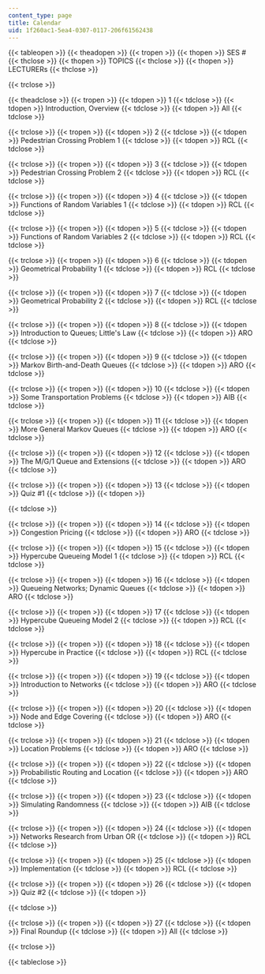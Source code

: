 ```yaml
---
content_type: page
title: Calendar
uid: 1f260ac1-5ea4-0307-0117-206f61562438
---
```


{{< tableopen >}}
{{< theadopen >}}
{{< tropen >}}
{{< thopen >}}
SES #
{{< thclose >}}
{{< thopen >}}
TOPICS
{{< thclose >}}
{{< thopen >}}
LECTURERs
{{< thclose >}}

{{< trclose >}}

{{< theadclose >}}
{{< tropen >}}
{{< tdopen >}}
1
{{< tdclose >}}
{{< tdopen >}}
Introduction, Overview
{{< tdclose >}}
{{< tdopen >}}
All
{{< tdclose >}}

{{< trclose >}}
{{< tropen >}}
{{< tdopen >}}
2
{{< tdclose >}}
{{< tdopen >}}
Pedestrian Crossing Problem 1
{{< tdclose >}}
{{< tdopen >}}
RCL
{{< tdclose >}}

{{< trclose >}}
{{< tropen >}}
{{< tdopen >}}
3
{{< tdclose >}}
{{< tdopen >}}
Pedestrian Crossing Problem 2
{{< tdclose >}}
{{< tdopen >}}
RCL
{{< tdclose >}}

{{< trclose >}}
{{< tropen >}}
{{< tdopen >}}
4
{{< tdclose >}}
{{< tdopen >}}
Functions of Random Variables 1
{{< tdclose >}}
{{< tdopen >}}
RCL
{{< tdclose >}}

{{< trclose >}}
{{< tropen >}}
{{< tdopen >}}
5
{{< tdclose >}}
{{< tdopen >}}
Functions of Random Variables 2
{{< tdclose >}}
{{< tdopen >}}
RCL
{{< tdclose >}}

{{< trclose >}}
{{< tropen >}}
{{< tdopen >}}
6
{{< tdclose >}}
{{< tdopen >}}
Geometrical Probability 1
{{< tdclose >}}
{{< tdopen >}}
RCL
{{< tdclose >}}

{{< trclose >}}
{{< tropen >}}
{{< tdopen >}}
7
{{< tdclose >}}
{{< tdopen >}}
Geometrical Probability 2
{{< tdclose >}}
{{< tdopen >}}
RCL
{{< tdclose >}}

{{< trclose >}}
{{< tropen >}}
{{< tdopen >}}
8
{{< tdclose >}}
{{< tdopen >}}
Introduction to Queues; Little's Law
{{< tdclose >}}
{{< tdopen >}}
ARO
{{< tdclose >}}

{{< trclose >}}
{{< tropen >}}
{{< tdopen >}}
9
{{< tdclose >}}
{{< tdopen >}}
Markov Birth-and-Death Queues
{{< tdclose >}}
{{< tdopen >}}
ARO
{{< tdclose >}}

{{< trclose >}}
{{< tropen >}}
{{< tdopen >}}
10
{{< tdclose >}}
{{< tdopen >}}
Some Transportation Problems
{{< tdclose >}}
{{< tdopen >}}
AIB
{{< tdclose >}}

{{< trclose >}}
{{< tropen >}}
{{< tdopen >}}
11
{{< tdclose >}}
{{< tdopen >}}
More General Markov Queues
{{< tdclose >}}
{{< tdopen >}}
ARO
{{< tdclose >}}

{{< trclose >}}
{{< tropen >}}
{{< tdopen >}}
12
{{< tdclose >}}
{{< tdopen >}}
The M/G/1 Queue and Extensions
{{< tdclose >}}
{{< tdopen >}}
ARO
{{< tdclose >}}

{{< trclose >}}
{{< tropen >}}
{{< tdopen >}}
13
{{< tdclose >}}
{{< tdopen >}}
Quiz #1
{{< tdclose >}}
{{< tdopen >}}

{{< tdclose >}}

{{< trclose >}}
{{< tropen >}}
{{< tdopen >}}
14
{{< tdclose >}}
{{< tdopen >}}
Congestion Pricing
{{< tdclose >}}
{{< tdopen >}}
ARO
{{< tdclose >}}

{{< trclose >}}
{{< tropen >}}
{{< tdopen >}}
15
{{< tdclose >}}
{{< tdopen >}}
Hypercube Queueing Model 1
{{< tdclose >}}
{{< tdopen >}}
RCL
{{< tdclose >}}

{{< trclose >}}
{{< tropen >}}
{{< tdopen >}}
16
{{< tdclose >}}
{{< tdopen >}}
Queueing Networks; Dynamic Queues
{{< tdclose >}}
{{< tdopen >}}
ARO
{{< tdclose >}}

{{< trclose >}}
{{< tropen >}}
{{< tdopen >}}
17
{{< tdclose >}}
{{< tdopen >}}
Hypercube Queueing Model 2
{{< tdclose >}}
{{< tdopen >}}
RCL
{{< tdclose >}}

{{< trclose >}}
{{< tropen >}}
{{< tdopen >}}
18
{{< tdclose >}}
{{< tdopen >}}
Hypercube in Practice
{{< tdclose >}}
{{< tdopen >}}
RCL
{{< tdclose >}}

{{< trclose >}}
{{< tropen >}}
{{< tdopen >}}
19
{{< tdclose >}}
{{< tdopen >}}
Introduction to Networks
{{< tdclose >}}
{{< tdopen >}}
ARO
{{< tdclose >}}

{{< trclose >}}
{{< tropen >}}
{{< tdopen >}}
20
{{< tdclose >}}
{{< tdopen >}}
Node and Edge Covering
{{< tdclose >}}
{{< tdopen >}}
ARO
{{< tdclose >}}

{{< trclose >}}
{{< tropen >}}
{{< tdopen >}}
21
{{< tdclose >}}
{{< tdopen >}}
Location Problems
{{< tdclose >}}
{{< tdopen >}}
ARO
{{< tdclose >}}

{{< trclose >}}
{{< tropen >}}
{{< tdopen >}}
22
{{< tdclose >}}
{{< tdopen >}}
Probabilistic Routing and Location
{{< tdclose >}}
{{< tdopen >}}
ARO
{{< tdclose >}}

{{< trclose >}}
{{< tropen >}}
{{< tdopen >}}
23
{{< tdclose >}}
{{< tdopen >}}
Simulating Randomness
{{< tdclose >}}
{{< tdopen >}}
AIB
{{< tdclose >}}

{{< trclose >}}
{{< tropen >}}
{{< tdopen >}}
24
{{< tdclose >}}
{{< tdopen >}}
Networks Research from Urban OR
{{< tdclose >}}
{{< tdopen >}}
RCL
{{< tdclose >}}

{{< trclose >}}
{{< tropen >}}
{{< tdopen >}}
25
{{< tdclose >}}
{{< tdopen >}}
Implementation
{{< tdclose >}}
{{< tdopen >}}
RCL
{{< tdclose >}}

{{< trclose >}}
{{< tropen >}}
{{< tdopen >}}
26
{{< tdclose >}}
{{< tdopen >}}
Quiz #2
{{< tdclose >}}
{{< tdopen >}}

{{< tdclose >}}

{{< trclose >}}
{{< tropen >}}
{{< tdopen >}}
27
{{< tdclose >}}
{{< tdopen >}}
Final Roundup
{{< tdclose >}}
{{< tdopen >}}
All
{{< tdclose >}}

{{< trclose >}}

{{< tableclose >}}